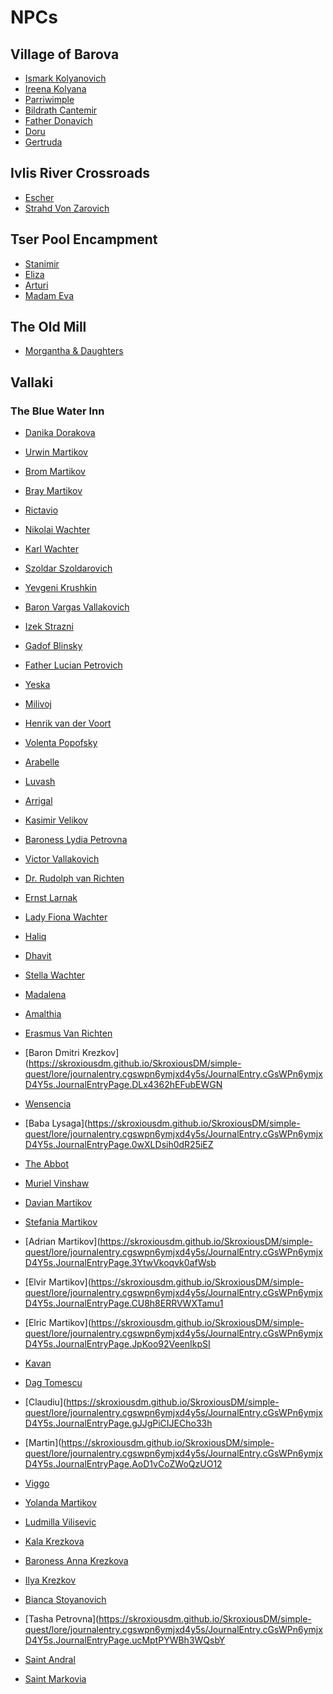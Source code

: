 # NPCs
## Village of Barova
- [Ismark Kolyanovich](https://skroxiousdm.github.io/SkroxiousDM/simple-quest/lore/journalentry.cgswpn6ymjxd4y5s/journalentry.cgswpn6ymjxd4y5s.journalentrypage.03qsinftuimgp4x5)
- [Ireena Kolyana](https://skroxiousdm.github.io/SkroxiousDM/simple-quest/lore/journalentry.cgswpn6ymjxd4y5s/journalentry.cgswpn6ymjxd4y5s.journalentrypage.v85kuzp91vonlckd)
- [Parriwimple](https://skroxiousdm.github.io/SkroxiousDM/simple-quest/lore/journalentry.cgswpn6ymjxd4y5s/journalentry.cgswpn6ymjxd4y5s.journalentrypage.evvema7n30ymkeex)
- [Bildrath Cantemir](https://skroxiousdm.github.io/SkroxiousDM/simple-quest/lore/journalentry.cgswpn6ymjxd4y5s/journalentry.cgswpn6ymjxd4y5s.journalentrypage.vlufrqodwkwoip6i)
- [Father Donavich](https://skroxiousdm.github.io/SkroxiousDM/simple-quest/lore/journalentry.cgswpn6ymjxd4y5s/journalentry.cgswpn6ymjxd4y5s.journalentrypage.l9qmehg245hjqqn7)
- [Doru](https://skroxiousdm.github.io/SkroxiousDM/simple-quest/lore/journalentry.cgswpn6ymjxd4y5s/journalentry.cgswpn6ymjxd4y5s.journalentrypage.xb2mfmwhjcjv9ghq)
- [Gertruda](https://skroxiousdm.github.io/SkroxiousDM/simple-quest/lore/journalentry.cgswpn6ymjxd4y5s/journalentry.cgswpn6ymjxd4y5s.journalentrypage.x77ldwsa8ug1ytp1)
## Ivlis River Crossroads
- [Escher](https://skroxiousdm.github.io/SkroxiousDM/simple-quest/lore/journalentry.cgswpn6ymjxd4y5s/journalentry.cgswpn6ymjxd4y5s.journalentrypage.5vbu6w2lyqwaj8bv)
- [Strahd Von Zarovich](https://skroxiousdm.github.io/SkroxiousDM/simple-quest/lore/journalentry.cgswpn6ymjxd4y5s/journalentry.cgswpn6ymjxd4y5s.journalentrypage.kxqizief0xraojxx)
## Tser Pool Encampment
- [Stanimir](https://skroxiousdm.github.io/SkroxiousDM/simple-quest/lore/journalentry.cgswpn6ymjxd4y5s/journalentry.cgswpn6ymjxd4y5s.journalentrypage.xjs3gsqwdncnfamc)
- [Eliza](https://skroxiousdm.github.io/SkroxiousDM/simple-quest/lore/journalentry.cgswpn6ymjxd4y5s/journalentry.cgswpn6ymjxd4y5s.journalentrypage.ttgzwkqpirrtetcn)
- [Arturi](https://skroxiousdm.github.io/SkroxiousDM/simple-quest/lore/journalentry.cgswpn6ymjxd4y5s/journalentry.cgswpn6ymjxd4y5s.journalentrypage.uzuonrxudrwiui7v)
- [Madam Eva](https://skroxiousdm.github.io/SkroxiousDM/simple-quest/lore/journalentry.cgswpn6ymjxd4y5s/journalentry.cgswpn6ymjxd4y5s.journalentrypage.27g71hsfbmlqlbn9)
## The Old Mill
- [Morgantha & Daughters](https://skroxiousdm.github.io/SkroxiousDM/simple-quest/lore/journalentry.cgswpn6ymjxd4y5s/journalentry.cgswpn6ymjxd4y5s.journalentrypage.37xsldgeninlzjfa)
## Vallaki
### The Blue Water Inn
- [Danika Dorakova](https://skroxiousdm.github.io/SkroxiousDM/simple-quest/lore/journalentry.cgswpn6ymjxd4y5s/journalentry.cgswpn6ymjxd4y5s.journalentrypage.uxafllryufeiy6lb)
- [Urwin Martikov](https://skroxiousdm.github.io/SkroxiousDM/simple-quest/lore/journalentry.cgswpn6ymjxd4y5s/journalentry.cgswpn6ymjxd4y5s.journalentrypage.6e0s9kflckcrgcol)
- [Brom Martikov](https://skroxiousdm.github.io/SkroxiousDM/simple-quest/lore/journalentry.cgswpn6ymjxd4y5s/journalentry.cgswpn6ymjxd4y5s.journalentrypage.joxtbwx4lowv2pry)
- [Bray Martikov](https://skroxiousdm.github.io/SkroxiousDM/simple-quest/lore/journalentry.cgswpn6ymjxd4y5s/journalentry.cgswpn6ymjxd4y5s.journalentrypage.vm3xrld7ickxhtvm)
- [Rictavio](https://skroxiousdm.github.io/SkroxiousDM/simple-quest/lore/journalentry.cgswpn6ymjxd4y5s/journalentry.cgswpn6ymjxd4y5s.journalentrypage.0ymdcl1pme50ubta)
- [Nikolai Wachter](https://skroxiousdm.github.io/SkroxiousDM/simple-quest/lore/journalentry.cgswpn6ymjxd4y5s/journalentry.cgswpn6ymjxd4y5s.journalentrypage.7e64sonpatsitnie)
- [Karl Wachter](https://skroxiousdm.github.io/SkroxiousDM/simple-quest/lore/journalentry.cgswpn6ymjxd4y5s/journalentry.cgswpn6ymjxd4y5s.journalentrypage.olrjl4qrsdlvb3to)
- [Szoldar Szoldarovich](https://skroxiousdm.github.io/SkroxiousDM/simple-quest/lore/journalentry.cgswpn6ymjxd4y5s/journalentry.cgswpn6ymjxd4y5s.journalentrypage.koyk5a1xzmh0ul7m)
- [Yevgeni Krushkin](https://skroxiousdm.github.io/SkroxiousDM/simple-quest/lore/journalentry.cgswpn6ymjxd4y5s/journalentry.cgswpn6ymjxd4y5s.journalentrypage.srm6oh3rifdubynm)

- [Baron Vargas Vallakovich](https://skroxiousdm.github.io/SkroxiousDM/simple-quest/lore/journalentry.cgswpn6ymjxd4y5s/journalentry.cgswpn6ymjxd4y5s.journalentrypage.b7bd4ro3tpuemchx)
- [Izek Strazni](https://skroxiousdm.github.io/SkroxiousDM/simple-quest/lore/journalentry.cgswpn6ymjxd4y5s/journalentry.cgswpn6ymjxd4y5s.journalentrypage.gmmnpx22zwqsir7m)
- [Gadof Blinsky](https://skroxiousdm.github.io/SkroxiousDM/simple-quest/lore/journalentry.cgswpn6ymjxd4y5s/journalentry.cgswpn6ymjxd4y5s.journalentrypage.drxb3mdbd1vgsexz)
- [Father Lucian Petrovich](https://skroxiousdm.github.io/SkroxiousDM/simple-quest/lore/journalentry.cgswpn6ymjxd4y5s/journalentry.cgswpn6ymjxd4y5s.journalentrypage.8ghhsaubhsrqyuys)
- [Yeska](https://skroxiousdm.github.io/SkroxiousDM/simple-quest/lore/journalentry.cgswpn6ymjxd4y5s/journalentry.cgswpn6ymjxd4y5s.journalentrypage.thfktwybjvbxiphu)
- [Milivoj](https://skroxiousdm.github.io/SkroxiousDM/simple-quest/lore/journalentry.cgswpn6ymjxd4y5s/journalentry.cgswpn6ymjxd4y5s.journalentrypage.gaeazeyykuqpl7vn)
- [Henrik van der Voort](https://skroxiousdm.github.io/SkroxiousDM/simple-quest/lore/journalentry.cgswpn6ymjxd4y5s/journalentry.cgswpn6ymjxd4y5s.journalentrypage.7jkeric7n55zithe)
- [Volenta Popofsky](https://skroxiousdm.github.io/SkroxiousDM/simple-quest/lore/journalentry.cgswpn6ymjxd4y5s/journalentry.cgswpn6ymjxd4y5s.journalentrypage.zhypiuwcd4fvrmhg)
- [Arabelle](https://skroxiousdm.github.io/SkroxiousDM/simple-quest/lore/journalentry.cgswpn6ymjxd4y5s/journalentry.cgswpn6ymjxd4y5s.journalentrypage.vzhiruiknnw4b2ck)
- [Luvash](https://skroxiousdm.github.io/SkroxiousDM/simple-quest/lore/journalentry.cgswpn6ymjxd4y5s/journalentry.cgswpn6ymjxd4y5s.journalentrypage.tspeaozspr968wfu)
- [Arrigal](https://skroxiousdm.github.io/SkroxiousDM/simple-quest/lore/journalentry.cgswpn6ymjxd4y5s/journalentry.cgswpn6ymjxd4y5s.journalentrypage.13acrwp7nhy7clle)
- [Kasimir Velikov](https://skroxiousdm.github.io/SkroxiousDM/simple-quest/lore/journalentry.cgswpn6ymjxd4y5s/journalentry.cgswpn6ymjxd4y5s.journalentrypage.2s3tjc8p6romwxfc)
- [Baroness Lydia Petrovna](https://skroxiousdm.github.io/SkroxiousDM/simple-quest/lore/journalentry.cgswpn6ymjxd4y5s/journalentry.cgswpn6ymjxd4y5s.journalentrypage.bonugmepleuzfwpa)
- [Victor Vallakovich](https://skroxiousdm.github.io/SkroxiousDM/simple-quest/lore/journalentry.cgswpn6ymjxd4y5s/journalentry.cgswpn6ymjxd4y5s.journalentrypage.vbove2oretpg26hr)
- [Dr. Rudolph van Richten](https://skroxiousdm.github.io/SkroxiousDM/simple-quest/lore/journalentry.cgswpn6ymjxd4y5s/journalentry.cgswpn6ymjxd4y5s.journalentrypage.hgasguu4yoewak8i)
- [Ernst Larnak](https://skroxiousdm.github.io/SkroxiousDM/simple-quest/lore/journalentry.cgswpn6ymjxd4y5s/journalentry.cgswpn6ymjxd4y5s.journalentrypage.zgcmjxbvsdbfcfrf)
- [Lady Fiona Wachter](https://skroxiousdm.github.io/SkroxiousDM/simple-quest/lore/journalentry.cgswpn6ymjxd4y5s/journalentry.cgswpn6ymjxd4y5s.journalentrypage.dbpkqs79kxkgkb6s)
- [Haliq](https://skroxiousdm.github.io/SkroxiousDM/simple-quest/lore/journalentry.cgswpn6ymjxd4y5s/journalentry.cgswpn6ymjxd4y5s.journalentrypage.izhptseoaowueorf)
- [Dhavit](https://skroxiousdm.github.io/SkroxiousDM/simple-quest/lore/journalentry.cgswpn6ymjxd4y5s/journalentry.cgswpn6ymjxd4y5s.journalentrypage.lga8fvig9rrgy17j)
- [Stella Wachter](https://skroxiousdm.github.io/SkroxiousDM/simple-quest/lore/journalentry.cgswpn6ymjxd4y5s/journalentry.cgswpn6ymjxd4y5s.journalentrypage.nkj40e9ypjv4mk3o)
- [Madalena](https://skroxiousdm.github.io/SkroxiousDM/simple-quest/lore/journalentry.cgswpn6ymjxd4y5s/journalentry.cgswpn6ymjxd4y5s.journalentrypage.sgdqh8d3sfiowfhp)
- [Amalthia](https://skroxiousdm.github.io/SkroxiousDM/simple-quest/lore/journalentry.cgswpn6ymjxd4y5s/journalentry.cgswpn6ymjxd4y5s.journalentrypage.0dlys8sk1ccwz6rb)
- [Erasmus Van Richten](https://skroxiousdm.github.io/SkroxiousDM/simple-quest/lore/journalentry.cgswpn6ymjxd4y5s/journalentry.cgswpn6ymjxd4y5s.journalentrypage.zwdc8k5nz7grvgxv)
- [Baron Dmitri Krezkov](https://skroxiousdm.github.io/SkroxiousDM/simple-quest/lore/journalentry.cgswpn6ymjxd4y5s/JournalEntry.cGsWPn6ymjxD4Y5s.JournalEntryPage.DLx4362hEFubEWGN
- [Wensencia](https://skroxiousdm.github.io/SkroxiousDM/simple-quest/lore/journalentry.cgswpn6ymjxd4y5s/journalentry.cgswpn6ymjxd4y5s.journalentrypage.abkpjgriasb3uv59)
- [Baba Lysaga](https://skroxiousdm.github.io/SkroxiousDM/simple-quest/lore/journalentry.cgswpn6ymjxd4y5s/JournalEntry.cGsWPn6ymjxD4Y5s.JournalEntryPage.0wXLDsih0dR25iEZ
- [The Abbot](https://skroxiousdm.github.io/SkroxiousDM/simple-quest/lore/journalentry.cgswpn6ymjxd4y5s/journalentry.cgswpn6ymjxd4y5s.journalentrypage.2dp36vr3kmoq7kiv)
- [Muriel Vinshaw](https://skroxiousdm.github.io/SkroxiousDM/simple-quest/lore/journalentry.cgswpn6ymjxd4y5s/journalentry.cgswpn6ymjxd4y5s.journalentrypage.gjjfchcqgxlweobf)
- [Davian Martikov](https://skroxiousdm.github.io/SkroxiousDM/simple-quest/lore/journalentry.cgswpn6ymjxd4y5s/journalentry.cgswpn6ymjxd4y5s.journalentrypage.mdx9fdpotnruvz8l)
- [Stefania Martikov](https://skroxiousdm.github.io/SkroxiousDM/simple-quest/lore/journalentry.cgswpn6ymjxd4y5s/journalentry.cgswpn6ymjxd4y5s.journalentrypage.ovdgsgsojs7rg40w)
- [Adrian Martikov](https://skroxiousdm.github.io/SkroxiousDM/simple-quest/lore/journalentry.cgswpn6ymjxd4y5s/JournalEntry.cGsWPn6ymjxD4Y5s.JournalEntryPage.3YtwVkoqvk0afWsb
- [Elvir Martikov](https://skroxiousdm.github.io/SkroxiousDM/simple-quest/lore/journalentry.cgswpn6ymjxd4y5s/JournalEntry.cGsWPn6ymjxD4Y5s.JournalEntryPage.CU8h8ERRVWXTamu1
- [Elric Martikov](https://skroxiousdm.github.io/SkroxiousDM/simple-quest/lore/journalentry.cgswpn6ymjxd4y5s/JournalEntry.cGsWPn6ymjxD4Y5s.JournalEntryPage.JpKoo92VeenIkpSI
- [Kavan](https://skroxiousdm.github.io/SkroxiousDM/simple-quest/lore/journalentry.cgswpn6ymjxd4y5s/journalentry.cgswpn6ymjxd4y5s.journalentrypage.byyaihd10znzeg3i)
- [Dag Tomescu](https://skroxiousdm.github.io/SkroxiousDM/simple-quest/lore/journalentry.cgswpn6ymjxd4y5s/journalentry.cgswpn6ymjxd4y5s.journalentrypage.1ks8napjf42zge7a)
- [Claudiu](https://skroxiousdm.github.io/SkroxiousDM/simple-quest/lore/journalentry.cgswpn6ymjxd4y5s/JournalEntry.cGsWPn6ymjxD4Y5s.JournalEntryPage.gJJgPiCIJECho33h
- [Martin](https://skroxiousdm.github.io/SkroxiousDM/simple-quest/lore/journalentry.cgswpn6ymjxd4y5s/JournalEntry.cGsWPn6ymjxD4Y5s.JournalEntryPage.AoD1vCoZWoQzUO12
- [Viggo](https://skroxiousdm.github.io/SkroxiousDM/simple-quest/lore/journalentry.cgswpn6ymjxd4y5s/journalentry.cgswpn6ymjxd4y5s.journalentrypage.zlvogboqifpraaiq)
- [Yolanda Martikov](https://skroxiousdm.github.io/SkroxiousDM/simple-quest/lore/journalentry.cgswpn6ymjxd4y5s/journalentry.cgswpn6ymjxd4y5s.journalentrypage.fcb7t45rwujenreh)
- [Ludmilla Vilisevic](https://skroxiousdm.github.io/SkroxiousDM/simple-quest/lore/journalentry.cgswpn6ymjxd4y5s/journalentry.cgswpn6ymjxd4y5s.journalentrypage.ay0vs4lco5viqyy0)
- [Kala Krezkova](https://skroxiousdm.github.io/SkroxiousDM/simple-quest/lore/journalentry.cgswpn6ymjxd4y5s/journalentry.cgswpn6ymjxd4y5s.journalentrypage.nv6c7jzy6wezrot0)
- [Baroness Anna Krezkova](https://skroxiousdm.github.io/SkroxiousDM/simple-quest/lore/journalentry.cgswpn6ymjxd4y5s/journalentry.cgswpn6ymjxd4y5s.journalentrypage.xrrrid9yvclkdmyo)
- [Ilya Krezkov](https://skroxiousdm.github.io/SkroxiousDM/simple-quest/lore/journalentry.cgswpn6ymjxd4y5s/journalentry.cgswpn6ymjxd4y5s.journalentrypage.vxtkeathiundzlzo)
- [Bianca Stoyanovich](https://skroxiousdm.github.io/SkroxiousDM/simple-quest/lore/journalentry.cgswpn6ymjxd4y5s/journalentry.cgswpn6ymjxd4y5s.journalentrypage.raeqv2brbnespjv0)
- [Tasha Petrovna](https://skroxiousdm.github.io/SkroxiousDM/simple-quest/lore/journalentry.cgswpn6ymjxd4y5s/JournalEntry.cGsWPn6ymjxD4Y5s.JournalEntryPage.ucMptPYWBh3WQsbY
- [Saint Andral](https://skroxiousdm.github.io/SkroxiousDM/simple-quest/lore/journalentry.cgswpn6ymjxd4y5s/journalentry.cgswpn6ymjxd4y5s.journalentrypage.tonmrezc9ugjdqfy)
- [Saint Markovia](https://skroxiousdm.github.io/SkroxiousDM/simple-quest/lore/journalentry.cgswpn6ymjxd4y5s/journalentry.cgswpn6ymjxd4y5s.journalentrypage.94x8axnhyeeoyuro)
